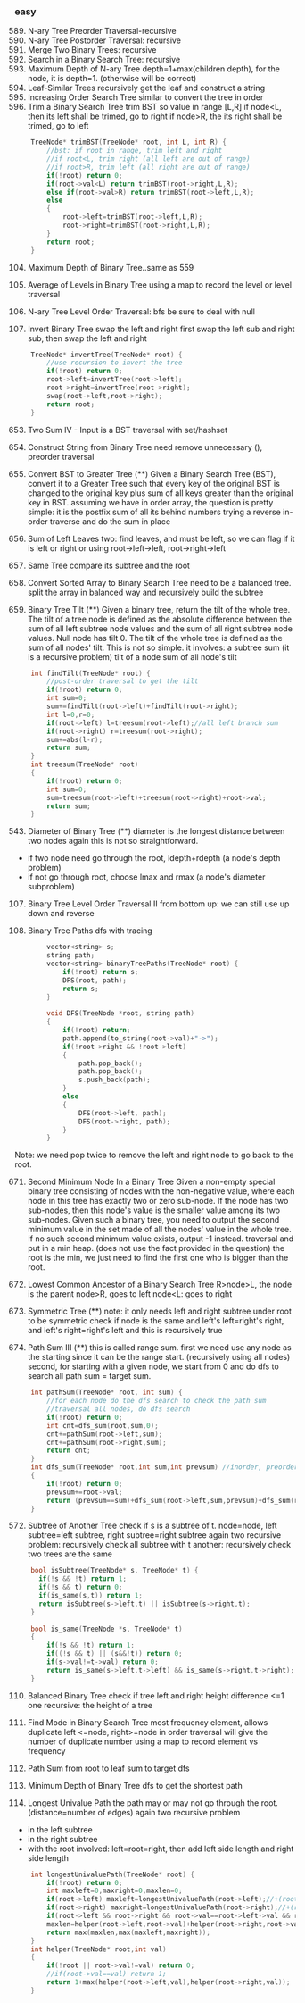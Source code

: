 ### easy
589. N-ary Tree Preorder Traversal-recursive
590. N-ary Tree Postorder Traversal: recursive
617. Merge Two Binary Trees: recursive
700. Search in a Binary Search Tree: recursive
559. Maximum Depth of N-ary Tree
depth=1+max(children depth), for the node, it is depth=1. (otherwise will be correct)
872. Leaf-Similar Trees
recursively get the leaf and construct a string
897. Increasing Order Search Tree
similar to convert the tree in order
669. Trim a Binary Search Tree
trim BST so value in range [L,R]
if node<L, then its left shall be trimed, go to right
if node>R, the its right shall be trimed, go to left
```cpp
    TreeNode* trimBST(TreeNode* root, int L, int R) {
        //bst: if root in range, trim left and right
        //if root<L, trim right (all left are out of range)
        //if root>R, trim left (all right are out of range)
        if(!root) return 0;
        if(root->val<L) return trimBST(root->right,L,R);
        else if(root->val>R) return trimBST(root->left,L,R);
        else
        {
            root->left=trimBST(root->left,L,R);
            root->right=trimBST(root->right,L,R);
        }
        return root;
    }
```
104. Maximum Depth of Binary Tree..same as 559
637. Average of Levels in Binary Tree
using a map to record the level or
level traversal
429. N-ary Tree Level Order Traversal: bfs
be sure to deal with null

226. Invert Binary Tree
swap the left and right
first swap the left sub and right sub, then swap the left and right
```cpp
    TreeNode* invertTree(TreeNode* root) {
        //use recursion to invert the tree
        if(!root) return 0;
        root->left=invertTree(root->left);
        root->right=invertTree(root->right);
        swap(root->left,root->right);
        return root;
    }
```
653. Two Sum IV - Input is a BST
traversal with set/hashset
606. Construct String from Binary Tree
need remove unnecessary (), preorder traversal
538. Convert BST to Greater Tree (**)
Given a Binary Search Tree (BST), convert it to a Greater Tree such that every key of the original BST is changed to the original key plus sum of all keys greater than the original key in BST.
assuming we have in order array, the question is pretty simple: it is the postfix sum of all its behind numbers
trying a reverse in-order traverse and do the sum in place

404. Sum of Left Leaves
two: find leaves, and must be left, so we can flag if it is left or right
or using root->left->left, root->right->left

100. Same Tree
compare its subtree and the root

108. Convert Sorted Array to Binary Search Tree
need to be a balanced tree. 
split the array in balanced way and recursively build the subtree

563. Binary Tree Tilt (**)
Given a binary tree, return the tilt of the whole tree.
The tilt of a tree node is defined as the absolute difference between the sum of all left subtree node values and the sum of all right subtree node values. Null node has tilt 0.
The tilt of the whole tree is defined as the sum of all nodes' tilt.
This is not so simple.
it involves: a subtree sum (it is a recursive problem)
tilt of a node
sum of all node's tilt
```cpp
    int findTilt(TreeNode* root) {
        //post-order traversal to get the tilt
        if(!root) return 0;
        int sum=0;
        sum+=findTilt(root->left)+findTilt(root->right);
        int l=0,r=0;
        if(root->left) l=treesum(root->left);//all left branch sum
        if(root->right) r=treesum(root->right);
        sum+=abs(l-r);
        return sum;
    }
    int treesum(TreeNode* root)
    {
        if(!root) return 0;
        int sum=0;
        sum=treesum(root->left)+treesum(root->right)+root->val;
        return sum;
    }
```
543. Diameter of Binary Tree (**)
diameter is the longest distance between two nodes
again this is not so straightforward.
- if two node need go through the root, ldepth+rdepth (a node's depth problem)
- if not go through root, choose lmax and rmax (a node's diameter subproblem)

107. Binary Tree Level Order Traversal II
from bottom up: we can still use up down and reverse

257. Binary Tree Paths
dfs with tracing
```cpp
		vector<string> s;
		string path;
		vector<string> binaryTreePaths(TreeNode* root) {
			if(!root) return s;
			DFS(root, path);
			return s;
		}
	
		void DFS(TreeNode *root, string path) 
        {
		    if(!root) return;
            path.append(to_string(root->val)+"->");
            if(!root->right && !root->left) 
            {
                path.pop_back();
                path.pop_back();
                s.push_back(path);
            }
            else 
            {
                DFS(root->left, path);
                DFS(root->right, path);
            }
		}
```
Note: we need pop twice to remove the left and right node to go back to the root.

671. Second Minimum Node In a Binary Tree
Given a non-empty special binary tree consisting of nodes with the non-negative value, where each node in this tree has exactly two or zero sub-node. If the node has two sub-nodes, then this node's value is the smaller value among its two sub-nodes.
Given such a binary tree, you need to output the second minimum value in the set made of all the nodes' value in the whole tree.
If no such second minimum value exists, output -1 instead.
traversal and put in a min heap. (does not use the fact provided in the question)
the root is the min, we just need to find the first one who is bigger than the root.

235. Lowest Common Ancestor of a Binary Search Tree
R>node>L, the node is the parent
node>R, goes to left
node<L: goes to right

101. Symmetric Tree (**)
note: it only needs left and right subtree under root to be symmetric
check if node is the same and left's left=right's right,  and left's right=right's left and this is recursively true

437. Path Sum III (**)
this is called range sum. 
first we need use any node as the starting since it can be the range start. (recursively using all nodes)
second, for starting with a given node, we start from 0 and do dfs to search all path sum = target sum.
```cpp
    int pathSum(TreeNode* root, int sum) {
        //for each node do the dfs search to check the path sum
        //traversal all nodes, do dfs search
        if(!root) return 0;
        int cnt=dfs_sum(root,sum,0);
        cnt+=pathSum(root->left,sum);
        cnt+=pathSum(root->right,sum);
        return cnt;        
    }
    int dfs_sum(TreeNode* root,int sum,int prevsum) //inorder, preorder or post-order are all depth first search
    {
        if(!root) return 0;
        prevsum+=root->val;
        return (prevsum==sum)+dfs_sum(root->left,sum,prevsum)+dfs_sum(root->right,sum,prevsum);
    }
```    

572. Subtree of Another Tree
check if s is a subtree of t.
node=node, left subtree=left subtree, right subtree=right subtree
again two recursive problem:
recursively check all subtree with t
another: recursively check two trees are the same
```cpp
    bool isSubtree(TreeNode* s, TreeNode* t) {
      if(!s && !t) return 1;
      if(!s && t) return 0;
      if(is_same(s,t)) return 1;
      return isSubtree(s->left,t) || isSubtree(s->right,t);
    }
    
    bool is_same(TreeNode *s, TreeNode* t)
    {
        if(!s && !t) return 1;
        if((!s && t) || (s&&!t)) return 0;
        if(s->val!=t->val) return 0;
        return is_same(s->left,t->left) && is_same(s->right,t->right);
    }
```

110. Balanced Binary Tree
check if tree left and right height difference <=1
one recursive: the height of a tree

501. Find Mode in Binary Search Tree
most frequency element, allows duplicate
left <=node, right>=node
in order traversal will give the number of duplicate number
using a map to record element vs frequency

112. Path Sum
from root to leaf sum to target
dfs 

111. Minimum Depth of Binary Tree
dfs to get the shortest path

687. Longest Univalue Path
the path may or may not go through the root. (distance=number of edges)
again two recursive problem
- in the left subtree
- in the right subtree
- with the root involved: left=root=right, then add left side length and right side length
```cpp
    int longestUnivaluePath(TreeNode* root) {
        if(!root) return 0;
        int maxleft=0,maxright=0,maxlen=0;
        if(root->left) maxleft=longestUnivaluePath(root->left);//+(root->val==root->left->val);
        if(root->right) maxright=longestUnivaluePath(root->right);//+(root->val==root->right->val);
        if(root->left && root->right && root->val==root->left->val && root->val==root->right->val)
        maxlen=helper(root->left,root->val)+helper(root->right,root->val);
        return max(maxlen,max(maxleft,maxright));
    }
    int helper(TreeNode* root,int val)
    {
        if(!root || root->val!=val) return 0;
        //if(root->val==val) return 1;
        return 1+max(helper(root->left,val),helper(root->right,val));
    }
```






